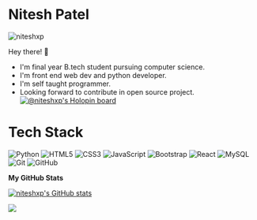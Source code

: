 # Nitesh Patel
<p align="left"> <img src="https://komarev.com/ghpvc/?username=niteshxp&label=Profile%20views&color=0e75b6&style=flat" alt="niteshxp" /> </p>
Hey there! 👋


* I'm final year B.tech student pursuing computer science.
* I'm front end web dev and python developer.
* I'm self taught programmer.
* Looking forward to contribute in open source project. 
[![@niteshxp's Holopin board](https://holopin.me/niteshxp)](https://holopin.io/@niteshxp)

# Tech Stack

![Python](https://img.shields.io/badge/python-3670A0?style=for-the-badge&logo=python&logoColor=ffdd54)
![HTML5](https://img.shields.io/badge/html5-%23E34F26.svg?style=for-the-badge&logo=html5&logoColor=white)
![CSS3](https://img.shields.io/badge/css3-%231572B6.svg?style=for-the-badge&logo=css3&logoColor=white)
![JavaScript](https://img.shields.io/badge/javascript-%23323330.svg?style=for-the-badge&logo=javascript&logoColor=%23F7DF1E)
![Bootstrap](https://img.shields.io/badge/bootstrap-%23563D7C.svg?style=for-the-badge&logo=bootstrap&logoColor=white)
![React](https://img.shields.io/badge/react-%2320232a.svg?style=for-the-badge&logo=react&logoColor=%2361DAFB)
![MySQL](https://img.shields.io/badge/mysql-%2300f.svg?style=for-the-badge&logo=mysql&logoColor=white)
![Git](https://img.shields.io/badge/git-%23F05033.svg?style=for-the-badge&logo=git&logoColor=white)
![GitHub](https://img.shields.io/badge/github-%23121011.svg?style=for-the-badge&logo=github&logoColor=white)


<b>My GitHub Stats</b>

<a href="http://www.github.com/niteshxp"><img src="https://github-readme-stats.vercel.app/api?username=niteshxp&show_icons=true&hide=&count_private=true&title_color=0891b2&text_color=ffffff&icon_color=0891b2&bg_color=171717&hide_border=true&show_icons=true" alt="niteshxp's GitHub stats" /></a>

<a href="http://www.github.com/niteshxp"><img src="https://github-readme-streak-stats.herokuapp.com/?user=niteshxp&stroke=ffffff&background=171717&ring=0891b2&fire=0891b2&currStreakNum=ffffff&currStreakLabel=0891b2&sideNums=ffffff&sideLabels=ffffff&dates=ffffff&hide_border=true" /></a>
